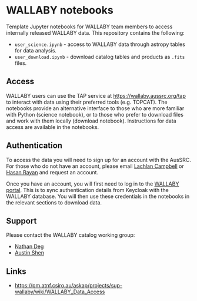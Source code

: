 # WALLABY notebooks

Template Jupyter notebooks for WALLABY team members to access internally released WALLABY data. This repository contains the following:

* `user_science.ipynb` - access to WALLABY data through astropy tables for data analysis.
* `user_download.ipynb` - download catalog tables and products as `.fits` files.

## Access

WALLABY users can use the TAP service at https://wallaby.aussrc.org/tap to interact with data using their preferred tools (e.g. TOPCAT).
The notebooks provide an alternative interface to those who are more familiar with Python (science notebook), or to those who prefer to download files and work with them locally (download notebook). Instructions for data access are available in the notebooks.

## Authentication

To access the data you will need to sign up for an account with the AusSRC. For those who do not have an account, please email [Lachlan Campbell](mailto:lachlan.campbell@csiro.au) or [Hasan Rayan](hasan.rayan@csiro.au) and request an account.

Once you have an account, you will first need to log in to the [WALLABY portal](https://wallaby.aussrc.org). This is to sync authentication details from Keycloak with the WALLABY database. You will then use these credentials in the notebooks in the relevant sections to download data.

## Support

Please contact the WALLABY catalog working group:

* [Nathan Deg](nathan.j.deg@gmail.com)
* [Austin Shen](austin.shen@csiro.au)

## Links

- https://pm.atnf.csiro.au/askap/projects/sup-wallaby/wiki/WALLABY_Data_Access
